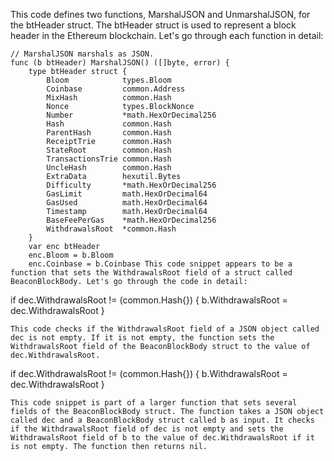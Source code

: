 This code defines two functions, MarshalJSON and UnmarshalJSON, for the btHeader struct. The btHeader struct is used to represent a block header in the Ethereum blockchain. Let's go through each function in detail:

```
// MarshalJSON marshals as JSON.
func (b btHeader) MarshalJSON() ([]byte, error) {
	type btHeader struct {
		Bloom            types.Bloom
		Coinbase         common.Address
		MixHash          common.Hash
		Nonce            types.BlockNonce
		Number           *math.HexOrDecimal256
		Hash             common.Hash
		ParentHash       common.Hash
		ReceiptTrie      common.Hash
		StateRoot        common.Hash
		TransactionsTrie common.Hash
		UncleHash        common.Hash
		ExtraData        hexutil.Bytes
		Difficulty       *math.HexOrDecimal256
		GasLimit         math.HexOrDecimal64
		GasUsed          math.HexOrDecimal64
		Timestamp        math.HexOrDecimal64
		BaseFeePerGas    *math.HexOrDecimal256
		WithdrawalsRoot  *common.Hash
	}
	var enc btHeader
	enc.Bloom = b.Bloom
	enc.Coinbase = b.Coinbase This code snippet appears to be a function that sets the WithdrawalsRoot field of a struct called BeaconBlockBody. Let's go through the code in detail:

```
if dec.WithdrawalsRoot != (common.Hash{}) {
		b.WithdrawalsRoot = dec.WithdrawalsRoot
	}
```
This code checks if the WithdrawalsRoot field of a JSON object called dec is not empty. If it is not empty, the function sets the WithdrawalsRoot field of the BeaconBlockBody struct to the value of dec.WithdrawalsRoot.

```
if dec.WithdrawalsRoot != (common.Hash{}) {
		b.WithdrawalsRoot = dec.WithdrawalsRoot
	}
```
This code snippet is part of a larger function that sets several fields of the BeaconBlockBody struct. The function takes a JSON object called dec and a BeaconBlockBody struct called b as input. It checks if the WithdrawalsRoot field of dec is not empty and sets the WithdrawalsRoot field of b to the value of dec.WithdrawalsRoot if it is not empty. The function then returns nil.
